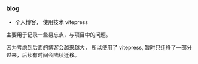 ### blog

- 个人博客， 使用技术 vitepress

主要用于记录一些易忘点，与项目中的问题。

因为考虑到后面的博客会越来越大， 所以使用了 vitepress, 暂时只迁移了一部分过来，后续有时间会陆续迁移。
